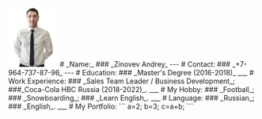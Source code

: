 <img src="fotoresume.PNG" width="100" height="120">
# _Name:_
### _Zinovev Andrey_
---
# Contact:
### _+7-964-737-87-96_
---
# Education:
### _Master's Degree (2016-2018)_
___
# Work Experience:
### _Sales Team Leader / Business Development_;
###_Coca-Cola HBC Russia (2018-2022)_.
___
# My Hobby:
### _Football_;
### _Snowboarding_; 
### _Learn English_.
___
# Language:
### _Russian_;
### _English_.
___
# My Portfolio:
```
a=2;
b=3;
c=a+b;
```

